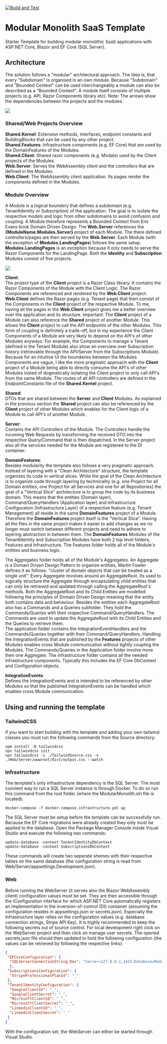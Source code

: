 [![Build and Test](https://github.com/DavidEggenberger/ASPNETCore.Blazor.ModularMonolith.Template/actions/workflows/Build_Test.yml/badge.svg)](https://github.com/DavidEggenberger/ASPNETCore.Blazor.ModularMonolith.Template/actions/workflows/Build_Test.yml)

# Modular Monolith SaaS Template

Starter Template for building modular monolithic SaaS applications with ASP.NET Core, Blazor and EF Core (SQL Server).

## Architecture

The solution follows a "modular" architectural approach. The idea is, that every "Subdomain" is organised in an own module. Because "Subdomain" and "Bounded Context" can be used interchangeably a module can also be described as a "Bounded Context". A module itself consists of multiple projects (e.g. API, Razor Components library etc). Note: The arrows show the dependencies between the projects and the modules.  

<img src="https://raw.githubusercontent.com/DavidEggenberger/ModularMonolith.SaaS.Template/main/Assets/ArchitectureOverview.png" />

### Shared/Web Projects Overview

**Shared.Kernel**: Extension methods, interfaces, endpoint constants and BuildingBlocks that can be used by any other project. <br/>
**Shared.Features**: Infrastructure components (e.g. EF Core) that are used by the DomainFeatures of the Modules.<br/> 
**Shared.Client**: Shared razor components (e.g. Modals) used by the Client projects of the Modules.<br/>
**Web.Server**: Serves the WebAssembly client and the controllers that are defined in the Modules.<br/>
**Web.Client**: The WebAssembly client application. Its pages render the components defined in the Modules.<br/>

### Module Overview

A Module is a logical boundery that defines a subdomain (e.g. TenantIdentity or Subscription) of the application. The goal is to isolate the respective models and logic from other subdomains to avoid confusion and coupling. A Module therefore represents a Bounded Context from Eric Evans book Domain Driven Design. The **Web.Server** references the **{ModuleName.Modules.Server}** project of each Module. The there defined controllers/pages are then served by the **Web.Server**. Each Module (with the exception of **Modules.LandingPages**) follows the same setup. **Modules.LandingPages** is an exception because it only needs to serve the Razor Components for the LandingPage. Both the **Identity** and **Subscription** Modules consist of five projects.

<img src="https://raw.githubusercontent.com/DavidEggenberger/ModularMonolith.SaaS.Template/main/Assets/ModuleOverview.png" />

**Client**:
<br/>The project type of the **Client** project is a Razor Class library. It contains the Razor Components of the Module with the Client Logic. The Razor Components are referenced and rendered by the **Web.Client** project. **Web.Client** defines the Razor pages (e.g. Tenant page) that then consist of the Components in the **Client** project of the respective Module. To me, having all the pages in the **Web.Client** project gives me a better overview over the application and its structure. Important: The **Client** project of a Module can also reference the **Shared** project of another Module. This allows the **Client** project to call the API endpoints of the other Modules. This form of coupling is definitely a trade-off, but in my experience the Client Components of a Module are very likely to depend on the API's of other Modules anyways. For example, the Components to manage a Tenant (defined in the Tenant Module) also show an overview over Subscription history (retrievable through the API/Server from the Subscriptions Module). Because for an intuitive UI the boundaries between the Modules Components are vague, I like the more pragmatic approach with the **Client** project of a Module being able to directly consume the API's of other Modules insted of dogmatically isolating the Client project to only call API's from the same Module. The routes of all API controllers are defined in the EndpointConstants file of the **Shared.Kernel** project. <br/>

**Shared**: 
<br/>DTOs that are shared between the **Server** and **Client** Modules. As explained in the previous section the **Shared** project can also be referenced by the **Client** project of other Modules which enables for the Client logic of a Module to call API's of another Module. <br/> 

**Server**: 
<br/>Contains the API Controllers of the Module. The Controllers handle the incoming Web Requests by transforming the received DTO into the respective Query/Command that is then dispatched. In the Server project also all the services needed for the Module are registered to the DI container.<br/>

**DomainFeatures**: 
<br/>Besides modularity the template also follows a very pragmatic approach. Instead of layering with a "Clean Architecture" structure, the template organizes its code in vertical slices. While the goal of the Clean Architecture is to organize code through layering by technicality (e.g. one Project for all Domain entities, one Project for all Services and one for all Repositories) the goal of a "Vertical Slice" architecture is to group the code by its business domain. This means that the entities (Domain layer), Command/QueryHandlers (Application layer) and Infrastructure Configuration (Infrastructure Layer) of a respective feature (e.g. Tenant Management) all reside in the same **DomainFeatures** project of a Module. Therefore the **DomainFeatures** project itself is the "Vertical Slice". Having all the files in the same project makes it easier to add changes as we no longer must switch between different projects and need to adhere to layering abstraction in between them. The **DomainFeatures** Modules of the TenantIdentity and Subscription Modules have both 2 top level folders, Features and Infrastructure. The Features folder holds all of the Module's entities and business logic. 

The Aggregates folder holds all of the Module's Aggregates. An Aggregate is a Domain Driven Design Pattern to organize entities, Martin Fowler defines it as follows: "cluster of domain objects that can be treated as a single unit". Every Aggregate revolves around an AggregateRoot. Its used to logically structure the Aggregate through encapsulating child entities that can only be retrieved and updated through calling the AggregateRoot's methods. Both the AggregateRoot and its Child Entities are modelled following the principles of Domain Driven Design meaning that the entity both contains data and behaviour. Besides the entities each AggregateRoot also has a Commands and a Queries subfolder. They hold the Commands/Queries with their respective Command/QueryHandlers. The Commands are used to update the AggregateRoot with its Child Entities and the Queries to retrieve them.     
The application folder contains the IntegrationEventHandlers and the Commands/Queries together with their Command/QueryHandlers. Handling the IntegrationEvents that are published by the **Features** projects of other Modules enables cross Module communication without tightly coupling the Modules. The Commands/Queries in the Application folder involve more then one Aggregate.
The infrastructure folder contains all the needed Infrastructure components. Typically this includes the EF Core DbContext and Configuration objects.

**IntegrationEvents**: 
<br/>Defines the IntegrationEvents and is intended to be referenced by other Modules so that the published IntegrationEvents can be handled which enables cross Module communication.

## Using and running the template
### TailwindCSS
If you want to start building with the template and adding your own tailwind classes you must run the following commands from the Source directory:
```
npm install -D tailwindcss
npx tailwindcss init
npx tailwindcss -i ./TailwindSource.css -o ./Web/Server/wwwroot/dist/output.css --watch
```

### Infrastructure
The template's only infrastructure dependency is the SQL Server. The most convient way to run a SQL Server instance is through Docker. To do so run this command from the root folder 
(where the ModularMonolith.sln file is located):
```
docker-compose -f docker-compose.infrastructure.yml up
```

The SQL Server must be setup before the template can be successfully run. Because the EF Core migrations were already created they only must be applied to the database. Open the Package Manager Console inside Visual Studio and execute the following two commands:
```
update-database -context TenantIdentityDbContext
update-database -context SubscriptionsDbContext
```
These commands will create two seperate shemes with their respective tables on the same database (the configuration string is read from Web/Server/appsettings.Development.json).

### Web
Before running the WebServer (it serves also the Blazor WebAssembly client) configuration values must be set. They are then accessible through the IConfiguration interface for which ASP.NET Core automatically registers an implementation in the inversion-of-control (DI) container (assuming the configuration resides in appsettings.json or secrets.json). Especially the Infrastructure layer relies on the configuration values (e.g. database connection strings, Stripe API Key). It is highly recommended to keep the following secrets out of source control. For local development right click on the WebServer project and then click on manage user secrets. The opened secrets.json file should then updated to hold the following configuration (the values can be retrieved by following the respective links):

```json
{
 "EFCoreConfiguration": {
  "SQLServerConnectionString_Dev": "Server=127.0.0.1,1433;Database=ModularMonolith;User Id=SA;Password=YourSTRONG!Passw0rd;Encrypt=False;"
  },
 "SubscriptionsConfiguration": {
  "StripeProfessionalPlanId": "_"
 },
 "TenantIdentityConfiguration": {
  "GoogleClientId": "_",
  "GoogleClientSecret": "_",
  "MicrosoftClientId": "_",
  "MicrosoftClientSecret": "_",
  "LinkedinClientId": "_",
  "LinkedinClientSecret": "_"
 }
}
```

With the configuration set, the WebServer can either be started through Visual Studio.
